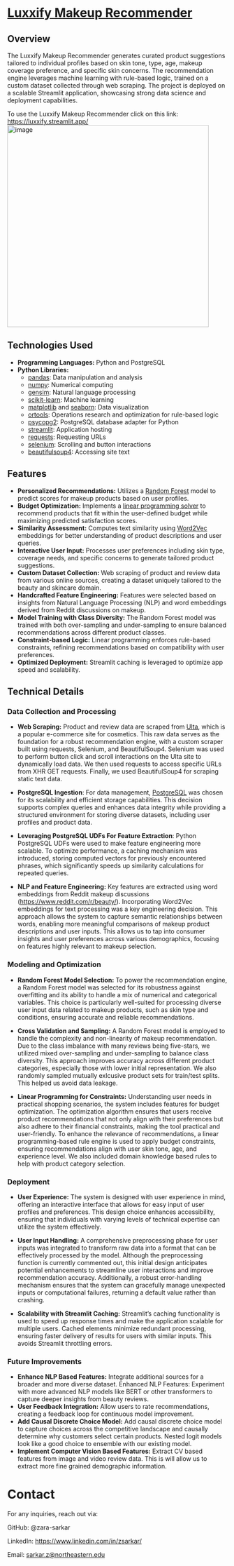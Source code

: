 # [Luxxify Makeup Recommender](https://luxxify.streamlit.app/)

## Overview 
The Luxxify Makeup Recommender generates curated product suggestions tailored to individual profiles based on skin tone, type, age, makeup coverage preference, and specific skin concerns. The recommendation engine leverages machine learning with rule-based logic, trained on a custom dataset collected through web scraping. The project is deployed on a scalable Streamlit application, showcasing strong data science and deployment capabilities.

To use the Luxxify Makeup Recommender click on this link: https://luxxify.streamlit.app/
<img width="461" alt="image" src="https://github.com/user-attachments/assets/e476a245-0e78-4cc9-9d92-75f7e6cf595a">



## Technologies Used
- **Programming Languages:** Python and PostgreSQL
- **Python Libraries:**
  - [pandas](https://pandas.pydata.org/): Data manipulation and analysis 
  - [numpy](https://numpy.org/): Numerical computing
  - [gensim](https://pypi.org/project/gensim/): Natural language processing
  - [scikit-learn](https://scikit-learn.org/stable/): Machine learning
  - [matplotlib](https://matplotlib.org/) and [seaborn](https://seaborn.pydata.org/): Data visualization
  - [ortools](https://pypi.org/project/ortools/): Operations research and optimization for rule-based logic
  - [psycopg2](https://pypi.org/project/psycopg2/): PostgreSQL database adapter for Python
  - [streamlit](https://streamlit.io/): Application hosting
  - [requests](https://pypi.org/project/requests/): Requesting URLs
  - [selenium](https://selenium-python.readthedocs.io/): Scrolling and button interactions
  - [beautifulsoup4](https://pypi.org/project/beautifulsoup4/): Accessing site text
  


## Features
- **Personalized Recommendations:** Utilizes a [Random Forest](https://scikit-learn.org/1.5/modules/generated/sklearn.ensemble.RandomForestClassifier.html) model to predict scores for makeup products based on user profiles.
- **Budget Optimization:** Implements a [linear programming solver](https://developers.google.com/optimization/mip/mip_example) to recommend products that fit within the user-defined budget while maximizing predicted satisfaction scores.
- **Similarity Assessment:** Computes text similarity using [Word2Vec](https://radimrehurek.com/gensim/models/word2vec.html) embeddings for better understanding of product descriptions and user queries.
- **Interactive User Input:** Processes user preferences including skin type, coverage needs, and specific concerns to generate tailored product suggestions.
- **Custom Dataset Collection:** Web scraping of product and review data from various online sources, creating a dataset uniquely tailored to the beauty and skincare domain.
- **Handcrafted Feature Engineering:** Features were selected based on insights from Natural Language Processing (NLP) and word embeddings derived from Reddit discussions on makeup.
- **Model Training with Class Diversity:** The Random Forest model was trained with both over-sampling and under-sampling to ensure balanced recommendations across different product classes.
- **Constraint-based Logic:** Linear programming enforces rule-based constraints, refining recommendations based on compatibility with user preferences.
- **Optimized Deployment:** Streamlit caching is leveraged to optimize app speed and scalability.

## Technical Details

### Data Collection and Processing

- **Web Scraping:** Product and review data are scraped from [Ulta](https://www.ulta.com/), which is a popular e-commerce site for cosmetics. This raw data serves as the foundation for a robust recommendation engine, with a custom scraper built using requests, Selenium, and BeautifulSoup4. Selenium was used to perform button click and scroll interactions on the Ulta site to dynamically load data. We then used requests to access specific URLs from XHR GET requests. Finally, we used BeautifulSoup4 for scraping static text data.
 
- **PostgreSQL Ingestion**: For data management, [PostgreSQL](https://www.postgresql.org/) was chosen for its scalability and efficient storage capabilities. This decision supports complex queries and enhances data integrity while providing a structured environment for storing diverse datasets, including user profiles and product data. 

- **Leveraging PostgreSQL UDFs For Feature Extraction**: Python PostgreSQL UDFs were used to make feature engineering more scalable. To optimize performance, a caching mechanism was introduced, storing computed vectors for previously encountered phrases, which significantly speeds up similarity calculations for repeated queries. 

- **NLP and Feature Engineering:** Key features are extracted using word embeddings from Reddit makeup discussions (https://www.reddit.com/r/beauty/). Incorporating Word2Vec embeddings for text processing was a key engineering decision. This approach allows the system to capture semantic relationships between words, enabling more meaningful comparisons of makeup product descriptions and user inputs. This allows us to tap into consumer insights and user preferences across various demographics, focusing on features highly relevant to makeup selection.  

### Modeling and Optimization

- **Random Forest Model Selection:** To power the recommendation engine, a Random Forest model was selected for its robustness against overfitting and its ability to handle a mix of numerical and categorical variables. This choice is particularly well-suited for processing diverse user input data related to makeup products, such as skin type and conditions, ensuring accurate and reliable recommendations.

- **Cross Validation and Sampling:** A Random Forest model is employed to handle the complexity and non-linearity of makeup recommendation. Due to the class imbalance with many reviews being five-stars, we utilized mixed over-sampling and under-sampling to balance class diversity. This approach improves accuracy across different product categories, especially those with lower initial representation. We also randomly sampled mutually exlcusive product sets for train/test splits. This helped us avoid data leakage. 

- **Linear Programming for Constraints:** Understanding user needs in practical shopping scenarios, the system includes features for budget optimization. The optimization algorithm ensures that users receive product recommendations that not only align with their preferences but also adhere to their financial constraints, making the tool practical and user-friendly. To enhance the relevance of recommendations, a linear programming-based rule engine is used to apply budget constraints, ensuring recommendations align with user skin tone, age, and experience level. We also included domain knowledge based rules to help with product category selection. 



### Deployment

- **User Experience:** The system is designed with user experience in mind, offering an interactive interface that allows for easy input of user profiles and preferences. This design choice enhances accessibility, ensuring that individuals with varying levels of technical expertise can utilize the system effectively.

- **User Input Handling:** A comprehensive preprocessing phase for user inputs was integrated to transform raw data into a format that can be effectively processed by the model. Although the preprocessing function is currently commented out, this initial design anticipates potential enhancements to streamline user interactions and improve recommendation accuracy. Additionally, a robust error-handling mechanism ensures that the system can gracefully manage unexpected inputs or computational failures, returning a default value rather than crashing.

- **Scalability with Streamlit Caching:** Streamlit’s caching functionality is used to speed up response times and make the application scalable for multiple users. Cached elements minimize redundant processing, ensuring faster delivery of results for users with similar inputs. This avoids Streamlit throttling errors. 



### Future Improvements

- **Enhance NLP Based Features:** Integrate additional sources for a broader and more diverse dataset.
Enhanced NLP Features: Experiment with more advanced NLP models like BERT or other transformers to capture deeper insights from beauty reviews.
- **User Feedback Integration:** Allow users to rate recommendations, creating a feedback loop for continuous model improvement.
- **Add Causal Discrete Choice Model:** Add causal discrete choice model to capture choices across the competitive landscape and causally determine why customers select certain products. Nested logit models look like a good choice to ensemble with our existing model. 
- **Implement Computer Vision Based Features:** Extract CV based features from image and video review data. This is will allow us to extract more fine grained demographic information.  
 

# Contact
For any inquiries, reach out via:

GitHub: @zara-sarkar

LinkedIn: https://www.linkedin.com/in/zsarkar/

Email: sarkar.z@northeastern.edu

